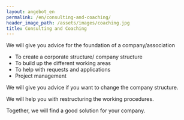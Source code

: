 ```yaml
---
layout: angebot_en
permalink: /en/consulting-and-coaching/
header_image_path: /assets/images/coaching.jpg
title: Consulting and Coaching
---
```

We will give you advice for the foundation of a company/association

* To create a corporate structure/ company structure
* To build up the different working areas
* To help with requests and applications
* Project management

We will give you advice if you want to change the company structure.

We will help you with restructuring the working procedures.

Together, we will find a good solution for your company.